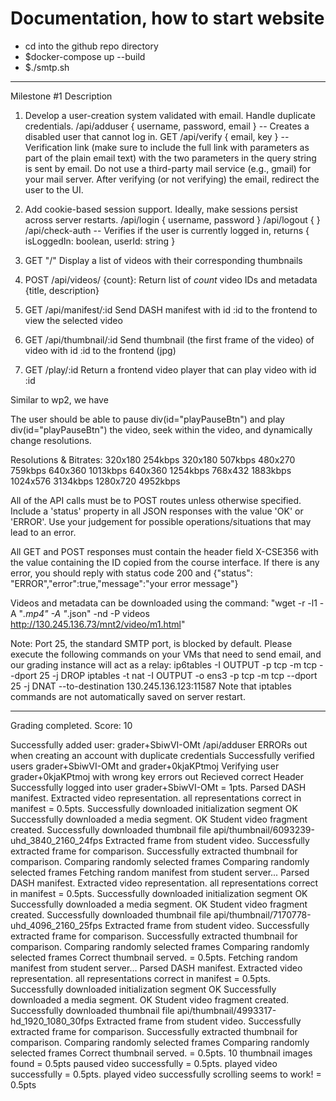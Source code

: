# Documentation, how to start website

- cd into the github repo directory
- $docker-compose up --build
- $./smtp.sh

-----------

Milestone #1
Description

1. Develop a user-creation system validated with email. Handle duplicate credentials.
   /api/adduser { username, password, email } -- Creates a disabled user that cannot log in.
   GET /api/verify { email, key } -- Verification link (make sure to include the full link with parameters as part of the plain email text) with the two parameters in the query string is sent by email. Do not use a third-party mail service (e.g., gmail) for your mail server. After verifying (or not verifying) the email, redirect the user to the UI.

2. Add cookie-based session support. Ideally, make sessions persist across server restarts.
   /api/login { username, password }
   /api/logout { }
   /api/check-auth -- Verifies if the user is currently logged in, returns { isLoggedIn: boolean, userId: string }
3. GET "/"
   Display a list of videos with their corresponding thumbnails

4. POST /api/videos/ {count}:
   Return list of _count_ video IDs and metadata {title, description}
5. GET /api/manifest/:id
   Send DASH manifest with id :id to the frontend to view the selected video
6. GET /api/thumbnail/:id
   Send thumbnail (the first frame of the video) of video with id :id to the frontend (jpg)
7. GET /play/:id
   Return a frontend video player that can play video with id :id

Similar to wp2, we have

The user should be able to pause div(id="playPauseBtn") and play div(id="playPauseBtn") the video, seek within the video, and dynamically change resolutions.

Resolutions & Bitrates:
320x180 254kbps
320x180 507kbps
480x270 759kbps
640x360 1013kbps
640x360 1254kbps
768x432 1883kbps
1024x576 3134kbps
1280x720 4952kbps

All of the API calls must be to POST routes unless otherwise specified.
Include a 'status' property in all JSON responses with the value 'OK' or 'ERROR'. Use your judgement for possible operations/situations that may lead to an error.

All GET and POST responses must contain the header field X-CSE356 with the value containing the ID copied from the course interface.
If there is any error, you should reply with status code 200 and {"status": "ERROR","error":true,"message":"your error message"}

Videos and metadata can be downloaded using the command: "wget -r -l1 -A "_.mp4" -A "_.json" -nd -P videos http://130.245.136.73/mnt2/video/m1.html"

Note: Port 25, the standard SMTP port, is blocked by default. Please execute the following commands on your VMs that need to send email, and our grading instance will act as a relay:
ip6tables -I OUTPUT -p tcp -m tcp --dport 25 -j DROP
iptables -t nat -I OUTPUT -o ens3 -p tcp -m tcp --dport 25 -j DNAT --to-destination 130.245.136.123:11587
Note that iptables commands are not automatically saved on server restart.

-------------------

Grading completed. Score: 10

Successfully added user: grader+SbiwVI-OMt
/api/adduser ERRORs out when creating an account with duplicate credentials
Successfully verified users grader+SbiwVI-OMt and grader+0kjaKPtmoj
Verifying user grader+0kjaKPtmoj with wrong key errors out
Recieved correct Header
Successfully logged into user grader+SbiwVI-OMt = 1pts.
Parsed DASH manifest.
Extracted video representation.
all representations correct in manifest = 0.5pts.
Successfully downloaded initialization segment OK
Successfully downloaded a media segment. OK
Student video fragment created.
Successfully downloaded thumbnail file api/thumbnail/6093239-uhd_3840_2160_24fps
Extracted frame from student video.
Successfully extracted frame for comparison.
Successfully extracted thumbnail for comparison.
Comparing randomly selected frames
Comparing randomly selected frames
Fetching random manifest from student server...
Parsed DASH manifest.
Extracted video representation.
all representations correct in manifest = 0.5pts.
Successfully downloaded initialization segment OK
Successfully downloaded a media segment. OK
Student video fragment created.
Successfully downloaded thumbnail file api/thumbnail/7170778-uhd_4096_2160_25fps
Extracted frame from student video.
Successfully extracted frame for comparison.
Successfully extracted thumbnail for comparison.
Comparing randomly selected frames
Comparing randomly selected frames
Correct thumbnail served. = 0.5pts.
Fetching random manifest from student server...
Parsed DASH manifest.
Extracted video representation.
all representations correct in manifest = 0.5pts.
Successfully downloaded initialization segment OK
Successfully downloaded a media segment. OK
Student video fragment created.
Successfully downloaded thumbnail file api/thumbnail/4993317-hd_1920_1080_30fps
Extracted frame from student video.
Successfully extracted frame for comparison.
Successfully extracted thumbnail for comparison.
Comparing randomly selected frames
Comparing randomly selected frames
Correct thumbnail served. = 0.5pts.
10 thumbnail images found = 0.5pts
paused video successfully = 0.5pts.
played video successfully = 0.5pts.
played video successfully
scrolling seems to work! = 0.5pts
